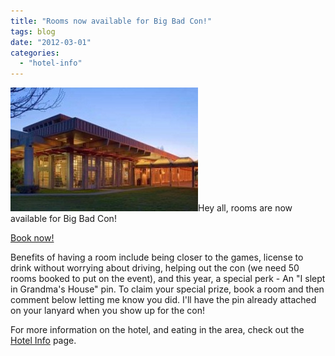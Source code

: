 ```yaml
---
title: "Rooms now available for Big Bad Con!"
tags: blog
date: "2012-03-01"
categories: 
  - "hotel-info"
---
```


[![Grandma's House](/images/62608_1-300x198.jpg "Oakland Airport Hilton")](http://www.bigbadcon.com/wp-content/uploads/2012/02/62608_1.jpg)Hey all, rooms are now available for Big Bad Con!

[Book now!](http://www.hilton.com/en/hi/groups/personalized/O/OAKHIHH-BBC-20121005/index.jhtml?WT.mc_id=POG)

Benefits of having a room include being closer to the games, license to drink without worrying about driving, helping out the con (we need 50 rooms booked to put on the event), and this year, a special perk - An "I slept in Grandma's House" pin. To claim your special prize, book a room and then comment below letting me know you did. I'll have the pin already attached on your lanyard when you show up for the con!

For more information on the hotel, and eating in the area, check out the [Hotel Info](http://www.bigbadcon.com/?page_id=192 "Hotel") page.
